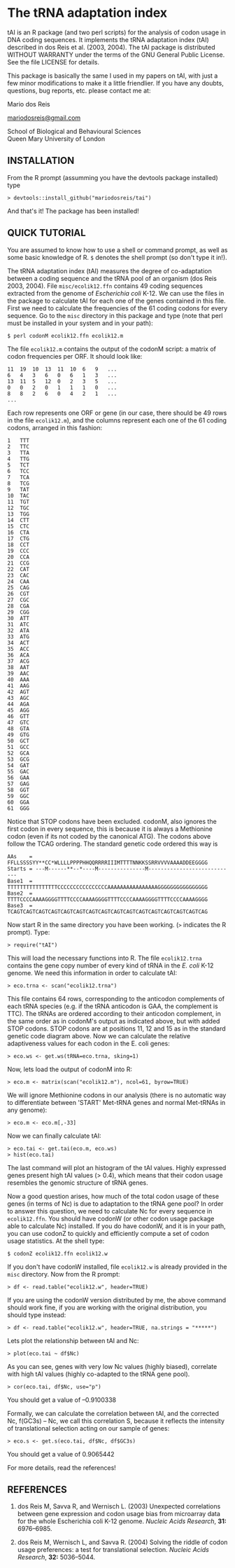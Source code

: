 # The tRNA adaptation index

tAI is an R package (and two perl scripts) for the
analysis of codon usage in DNA coding sequences. It implements the tRNA
adaptation index (tAI) described in dos Reis et al. (2003, 2004). The tAI
package is distributed WITHOUT WARRANTY under the terms of the GNU General
Public License. See the file LICENSE for details.

This package is basically the same I used in my papers on tAI, with just a few minor
modifications to make it a little friendlier. If you have any doubts, questions,
bug reports, etc. please contact me at:

Mario dos Reis

mariodosreis@gmail.com

School of Biological and Behavioural Sciences  
Queen Mary University of London


INSTALLATION
----------------------------------------------------------------------

From the R prompt (assumming you have the devtools package installed) type

~~~
> devtools::install_github("mariodosreis/tai")
~~~

And that's it! The package has been installed!

QUICK TUTORIAL
----------------------------------------------------------------------

You are assumed to know how to use a shell or command prompt, as well as
some basic knowledge of R. `$` denotes the shell prompt (so don't type
it in!).

The tRNA adaptation index (tAI) measures the degree of co-adaptation
between a coding sequence and the tRNA pool of an organism (dos Reis 2003, 2004). File
`misc/ecolik12.ffn` contains 49 coding sequences extracted from the genome
of *Escherichia coli* K-12. We can use the files in the package to
calculate tAI for each one of the genes contained in this file. First we
need to calculate the frequencies of the 61 coding codons for every
sequence. Go to the `misc` directory in this package and
type (note that perl must be installed in your system and in your path):

~~~
$ perl codonM ecolik12.ffn ecolik12.m
~~~

The file `ecolik12.m` contains the output of the codonM script: a
matrix of codon frequencies per ORF. It should look like:

~~~
11	19	10	13	11	10	6	9	...
6	4	3	6	0	6	1	3	...
13	11	5	12	0	2	3	5	...
0	0	2	0	1	1	1	0	...
8	8	2	6	0	4	2	1	...
...
~~~

Each row represents one ORF or gene (in our case, there should be 49
rows in the file `ecolik12.m`), and the columns represent each one of
the 61 coding codons, arranged in this fashion:

~~~
1	TTT
2	TTC
3	TTA
4	TTG
5	TCT
6	TCC
7	TCA
8	TCG
9	TAT
10	TAC
11	TGT
12	TGC
13	TGG
14	CTT
15	CTC
16	CTA
17	CTG
18	CCT
19	CCC
20	CCA
21	CCG
22	CAT
23	CAC
24	CAA
25	CAG
26	CGT
27	CGC
28	CGA
29	CGG
30	ATT
31	ATC
32	ATA
33	ATG
34	ACT
35	ACC
36	ACA
37	ACG
38	AAT
39	AAC
40	AAA
41	AAG
42	AGT
43	AGC
44	AGA
45	AGG
46	GTT
47	GTC
48	GTA
49	GTG
50	GCT
51	GCC
52	GCA
53	GCG
54	GAT
55	GAC
56	GAA
57	GAG
58	GGT
59	GGC
60	GGA
61	GGG
~~~

Notice that STOP codons have been excluded. codonM, also ignores the
first codon in every sequence, this is because it is always a
Methionine codon (even if its not coded by the canonical ATG). The codons
above follow the TCAG ordering. The standard genetic code ordered this way is

~~~
AAs    = FFLLSSSSYY**CC*WLLLLPPPPHHQQRRRRIIIMTTTTNNKKSSRRVVVVAAAADDEEGGGG
Starts = ---M------**--*----M---------------M----------------------------
Base1  = TTTTTTTTTTTTTTTTCCCCCCCCCCCCCCCCAAAAAAAAAAAAAAAAGGGGGGGGGGGGGGGG
Base2  = TTTTCCCCAAAAGGGGTTTTCCCCAAAAGGGGTTTTCCCCAAAAGGGGTTTTCCCCAAAAGGGG
Base3  = TCAGTCAGTCAGTCAGTCAGTCAGTCAGTCAGTCAGTCAGTCAGTCAGTCAGTCAGTCAGTCAG
~~~

Now start R in the same directory you have been working. (`>` indicates
the R prompt). Type:

~~~
> require("tAI")
~~~

This will load the necessary functions into R. The file
`ecolik12.trna` contains the gene copy number of every kind of tRNA in
the *E. coli* K-12 genome. We need this information in order to
calculate tAI:

~~~
> eco.trna <- scan("ecolik12.trna")
~~~

This file contains 64 rows, corresponding to the anticodon complements of each
tRNA species (e.g. if the tRNA anticodon is GAA, the complement is TTC). The
tRNAs  are ordered according to their anticodon complement, in the same order as
in codonM's output as indicated above, but with added STOP codons. STOP codons
are at positions 11, 12 and 15 as in the standard genetic code diagram above.
Now we can calculate the relative adaptiveness values for each codon in the E.
coli genes:

~~~
> eco.ws <- get.ws(tRNA=eco.trna, sking=1)
~~~
Now, lets load the output of codonM into R:
~~~
> eco.m <- matrix(scan("ecolik12.m"), ncol=61, byrow=TRUE)
~~~

We will ignore Methionine codons in our analysis (there is no
automatic way to differentiate between 'START' Met-tRNA genes and
normal Met-tRNAs in any genome):

~~~
> eco.m <- eco.m[,-33]
~~~
Now we can finally calculate tAI:
~~~
> eco.tai <- get.tai(eco.m, eco.ws)
> hist(eco.tai)
~~~

The last command will plot an histogram of the tAI values. Highly
expressed genes present high tAI values (> 0.4), which means that
their codon usage resembles the genomic structure of tRNA genes.

Now a good question arises, how much of the total codon usage of these
genes (in terms of Nc) is due to adaptation to the tRNA gene pool? In
order to answer this question, we need to calculate Nc for every
sequence in `ecolik12.ffn`. You should have codonW (or other codon usage
package able to calculate Nc) installed. If you do have codonW, and it
is in your path, you can use codonZ to quickly and efficiently compute
a set of codon usage statistics. At the shell type:

~~~
$ codonZ ecolik12.ffn ecolik12.w
~~~

If you don't have codonW installed, file `ecolik12.w` is already provided
in the `misc` directory. Now from the R prompt:

~~~
> df <- read.table("ecolik12.w", header=TRUE)
~~~

If you are using the codonW version distributed by me, the above
command should work fine, if you are working with the original
distribution, you should type instead:

~~~
> df <- read.table("ecolik12.w", header=TRUE, na.strings = "*****")
~~~

Lets plot the relationship between tAI and Nc:

~~~
> plot(eco.tai ~ df$Nc)
~~~

As you can see, genes with very low Nc values (highly biased),
correlate with high tAI values (highly co-adapted to the tRNA gene
pool).

~~~
> cor(eco.tai, df$Nc, use="p")
~~~

You should get a value of –0.9100338

Formally, we can calculate the correlation between tAI, and the
corrected Nc, f(GC3s) – Nc, we call this correlation S, because it
reflects the intensity of translational selection acting on our sample
of genes:

~~~
> eco.s <- get.s(eco.tai, df$Nc, df$GC3s)
~~~

You should get a value of 0.9065442

For more details, read the references!

REFERENCES
----------------------------------------------------------------------

1. dos Reis M, Savva R, and Wernisch L. (2003) Unexpected correlations between gene expression and codon usage bias from microarray data for the whole Escherichia coli K-12 genome. *Nucleic Acids Research*, **31:** 6976–6985.

2. dos Reis M, Wernisch L, and Savva R. (2004) Solving the riddle of codon usage preferences: a test for translational selection. *Nucleic Acids Research*, **32:** 5036–5044.
